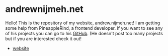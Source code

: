 # andrewnijmeh.net
Hello! This is the repository of my website, andrew.nijmeh.net! I am getting some help from PineappleRind, a frontend developer.
If you want to see any of his projects you can go to his [GitHub](github.com/PineappleRind). (He doesn't post too many projects but if you are interested check it out!
- [website](http://andrew.nijmeh.net/)
